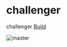 # challenger
challenger
[Build](https://github.com/lionelkouame/challenger/actions/workflows/symfony.yml/badge.svg)

![master](https://github.com/lionelkouame/challenger/actions/workflows/symfony.yml/badge.svg)
